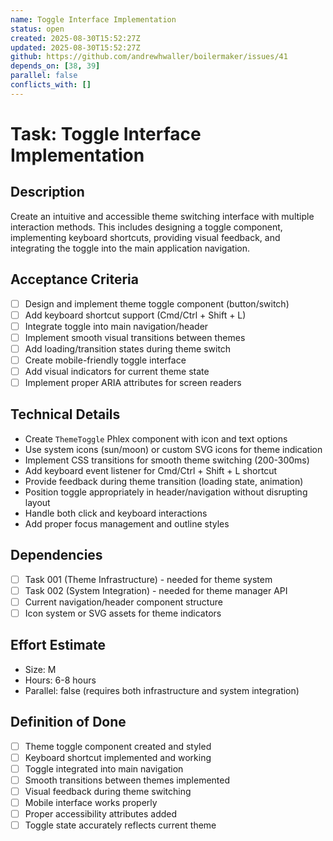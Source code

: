 ```yaml
---
name: Toggle Interface Implementation
status: open
created: 2025-08-30T15:52:27Z
updated: 2025-08-30T15:52:27Z
github: https://github.com/andrewhwaller/boilermaker/issues/41
depends_on: [38, 39]
parallel: false
conflicts_with: []
---
```


# Task: Toggle Interface Implementation

## Description
Create an intuitive and accessible theme switching interface with multiple interaction methods. This includes designing a toggle component, implementing keyboard shortcuts, providing visual feedback, and integrating the toggle into the main application navigation.

## Acceptance Criteria
- [ ] Design and implement theme toggle component (button/switch)
- [ ] Add keyboard shortcut support (Cmd/Ctrl + Shift + L)
- [ ] Integrate toggle into main navigation/header
- [ ] Implement smooth visual transitions between themes
- [ ] Add loading/transition states during theme switch
- [ ] Create mobile-friendly toggle interface
- [ ] Add visual indicators for current theme state
- [ ] Implement proper ARIA attributes for screen readers

## Technical Details
- Create `ThemeToggle` Phlex component with icon and text options
- Use system icons (sun/moon) or custom SVG icons for theme indication
- Implement CSS transitions for smooth theme switching (200-300ms)
- Add keyboard event listener for Cmd/Ctrl + Shift + L shortcut
- Provide feedback during theme transition (loading state, animation)
- Position toggle appropriately in header/navigation without disrupting layout
- Handle both click and keyboard interactions
- Add proper focus management and outline styles

## Dependencies
- [ ] Task 001 (Theme Infrastructure) - needed for theme system
- [ ] Task 002 (System Integration) - needed for theme manager API
- [ ] Current navigation/header component structure
- [ ] Icon system or SVG assets for theme indicators

## Effort Estimate
- Size: M
- Hours: 6-8 hours
- Parallel: false (requires both infrastructure and system integration)

## Definition of Done
- [ ] Theme toggle component created and styled
- [ ] Keyboard shortcut implemented and working
- [ ] Toggle integrated into main navigation
- [ ] Smooth transitions between themes implemented
- [ ] Visual feedback during theme switching
- [ ] Mobile interface works properly
- [ ] Proper accessibility attributes added
- [ ] Toggle state accurately reflects current theme